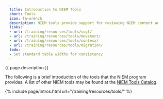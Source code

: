 ```yaml
---
  title: Introduction to NIEM Tools
  short: Tools
  icon: fa-wrench
  description: NIEM tools provide support for reviewing NIEM content and developing NIEM domains and exchanges.
  links:
  - url: /training/resources/tools/ssgt/
  - url: /training/resources/tools/movement/
  - url: /training/resources/tools/contesa/
  - url: /training/resources/tools/migration/
  todo:
  - Set standard table widths for consistency
---
```


{{ page.description }}

The following is a brief introduction of the tools that the NIEM program provides.  A list of other NIEM tools may be found at the [NIEM Tools Catalog](https://www.niem.gov/tools-catalog).

{% include page/intros.html url="/training/resources/tools/" %}
